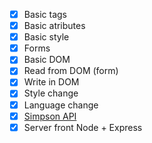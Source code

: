 - [x] Basic tags
- [x] Basic atributes
- [x] Basic style
- [x] Forms
- [x] Basic DOM
- [x] Read from DOM (form)
- [x] Write in DOM
- [x] Style change
- [x] Language change
- [x] [Simpson API](https://thesimpsonsquoteapi.glitch.me/)
- [x] Server front Node + Express